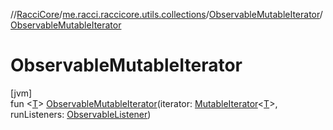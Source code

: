 //[RacciCore](../../../index.md)/[me.racci.raccicore.utils.collections](../index.md)/[ObservableMutableIterator](index.md)/[ObservableMutableIterator](-observable-mutable-iterator.md)

# ObservableMutableIterator

[jvm]\
fun &lt;[T](index.md)&gt; [ObservableMutableIterator](-observable-mutable-iterator.md)(iterator: [MutableIterator](https://kotlinlang.org/api/latest/jvm/stdlib/kotlin.collections/-mutable-iterator/index.html)&lt;[T](index.md)&gt;, runListeners: [ObservableListener](../index.md#1056729540%2FClasslikes%2F-519281799))
